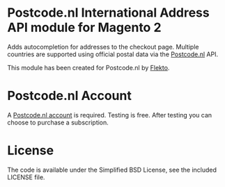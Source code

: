 Postcode.nl International Address API module for Magento 2
=============

Adds autocompletion for addresses to the checkout page. Multiple countries are supported using official postal data via the [Postcode.nl](https://postcode.nl) API.

This module has been created for Postcode.nl by [Flekto](https://www.flekto.nl).


Postcode.nl Account
=============

A [Postcode.nl account](https://www.postcode.nl/en/services/adresdata/producten-overzicht) is required.
Testing is free. After testing you can choose to purchase a subscription. 


License
=============

The code is available under the Simplified BSD License, see the included LICENSE file.
